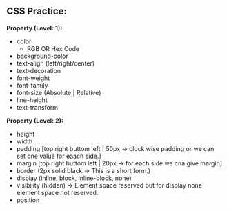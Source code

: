 ## CSS Practice:

**Property (Level: 1):**
- color
  - RGB OR Hex Code
- background-color
- text-align (left/right/center)
- text-decoration
- font-weight
- font-family
- font-size (Absolute | Relative)
- line-height
- text-transform

**Property (Level: 2):**
- height 
- width
- padding [top right buttom left | 50px -> clock wise padding or we can set one value for eaach side.]
- margin  [top right buttom left | 20px -> for each side we cna give margin]
- border (2px solid black -> This is a short form.) 
- display (inline, block, inline-block, none)
- visibility (hidden) -> Element space reserved but for display none element space not reserved.
- position 



